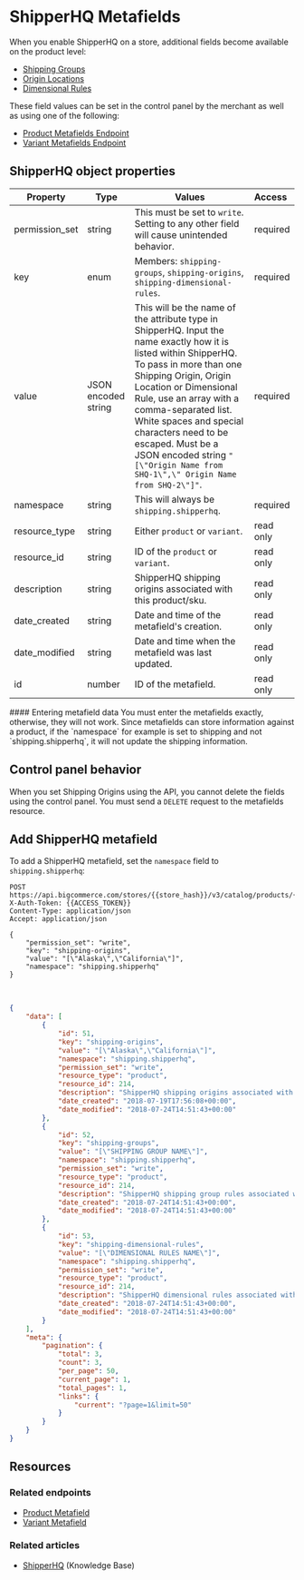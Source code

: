 # ShipperHQ Metafields


When you enable ShipperHQ on a store, additional fields become available on the product level:
* [Shipping Groups](https://support.bigcommerce.com/s/article/ShipperHQ#ship-groups)
* [Origin Locations](https://support.bigcommerce.com/s/article/ShipperHQ#origin-loc)
* [Dimensional Rules](https://support.bigcommerce.com/s/article/ShipperHQ#dim-rules) 

These field values can be set in the control panel by the merchant as well as using one of the following:

* [Product Metafields Endpoint](/api-reference/catalog/catalog-api/product-metafields/createproductmetafield)
* [Variant Metafields Endpoint](/api-reference/store-management/catalog/product-variants-metafields/createvariantmetafield)

## ShipperHQ object properties

| Property | Type | Values | Access
|-|-|-|:--|
| permission_set | string | This must be set to `write`. Setting to any other field will cause unintended behavior. | required |
| key | enum | Members: `shipping-groups`, `shipping-origins`, `shipping-dimensional-rules`. | required |
| value | JSON encoded string | This will be the name of the attribute type in ShipperHQ. Input the name exactly how it is listed within ShipperHQ. To pass in more than one Shipping Origin, Origin Location or Dimensional Rule, use an array with a comma-separated list. White spaces and special characters need to be escaped. Must be a JSON encoded string `"[\"Origin Name from SHQ-1\",\" Origin Name from SHQ-2\"]"`. | required |
| namespace | string | This will always be `shipping.shipperhq`. | required |
| resource_type | string | Either `product` or `variant`. | read only |
| resource_id | string | ID of the `product` or `variant`. | read only |
| description | string | ShipperHQ shipping origins associated with this product/sku. | read only |
| date_created | string | Date and time of the metafield's creation. | read only |
| date_modified | string | Date and time when the metafield was last updated. | read only |
| id | number | ID of the metafield. | read only |


<Callout type="warning">
#### Entering metafield data
You must enter the metafields exactly, otherwise, they will not work. Since metafields can store information against a product, if the `namespace` for example is set to shipping and not `shipping.shipperhq`, it will not update the shipping information.
</Callout>



## Control panel behavior

When you set Shipping Origins using the API, you cannot delete the fields using the control panel. You must send a `DELETE` request to the metafields resource.


## Add ShipperHQ metafield

To add a ShipperHQ metafield, set the `namespace` field to `shipping.shipperhq`: 

```http filename="Example request: Add ShipperHQ metafield" showLineNumbers
POST https://api.bigcommerce.com/stores/{{store_hash}}/v3/catalog/products/{{product_id}}/metafields
X-Auth-Token: {{ACCESS_TOKEN}}
Content-Type: application/json
Accept: application/json

{
	"permission_set": "write",
	"key": "shipping-origins",
	"value": "[\"Alaska\",\"California\"]",
	"namespace": "shipping.shipperhq"
}
```
&nbsp;
```json filename="Example response: Add ShipperHQ metafield" showLineNumbers
{
	"data": [
		{
			"id": 51,
			"key": "shipping-origins",
			"value": "[\"Alaska\",\"California\"]",
			"namespace": "shipping.shipperhq",
			"permission_set": "write",
			"resource_type": "product",
			"resource_id": 214,
			"description": "ShipperHQ shipping origins associated with this product/sku",
			"date_created": "2018-07-19T17:56:08+00:00",
			"date_modified": "2018-07-24T14:51:43+00:00"
		},
		{
			"id": 52,
			"key": "shipping-groups",
			"value": "[\"SHIPPING GROUP NAME\"]",
			"namespace": "shipping.shipperhq",
			"permission_set": "write",
			"resource_type": "product",
			"resource_id": 214,
			"description": "ShipperHQ shipping group rules associated with this product/sku",
			"date_created": "2018-07-24T14:51:43+00:00",
			"date_modified": "2018-07-24T14:51:43+00:00"
		},
		{
			"id": 53,
			"key": "shipping-dimensional-rules",
			"value": "[\"DIMENSIONAL RULES NAME\"]",
			"namespace": "shipping.shipperhq",
			"permission_set": "write",
			"resource_type": "product",
			"resource_id": 214,
			"description": "ShipperHQ dimensional rules associated with this product/sku",
			"date_created": "2018-07-24T14:51:43+00:00",
			"date_modified": "2018-07-24T14:51:43+00:00"
		}
	],
	"meta": {
		"pagination": {
			"total": 3,
			"count": 3,
			"per_page": 50,
			"current_page": 1,
			"total_pages": 1,
			"links": {
				"current": "?page=1&limit=50"
			}
		}
	}
}
```

## Resources
### Related endpoints
* [Product Metafield](/api-reference/catalog/catalog-api/product-metafields/createproductmetafield)
* [Variant Metafield](/api-reference/catalog/catalog-api/product-variants-metafields/createvariantmetafield)
### Related articles
* [ShipperHQ](https://support.bigcommerce.com/s/article/ShipperHQ) (Knowledge Base)
